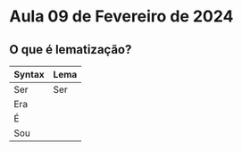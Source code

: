 # Aula 09 de Fevereiro de 2024

## O que é lematização?

| Syntax      | Lema        |
| ----------- | ----------- |
| Ser         |      Ser    |
| Era                
| É 
| Sou
